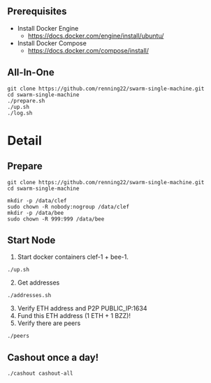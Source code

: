 ## Prerequisites

* Install Docker Engine
    * https://docs.docker.com/engine/install/ubuntu/
* Install Docker Compose
    * https://docs.docker.com/compose/install/

## All-In-One
```
git clone https://github.com/renning22/swarm-single-machine.git
cd swarm-single-machine
./prepare.sh
./up.sh
./log.sh

```

# Detail
## Prepare 

```
git clone https://github.com/renning22/swarm-single-machine.git
cd swarm-single-machine
```

```
mkdir -p /data/clef
sudo chown -R nobody:nogroup /data/clef
mkdir -p /data/bee
sudo chown -R 999:999 /data/bee
```
## Start Node

1. Start docker containers clef-1 + bee-1.
```
./up.sh
```

2. Get addresses
```
./addresses.sh
```
3. Verify ETH address and P2P PUBLIC_IP:1634
4. Fund this ETH address (1 ETH + 1 BZZ)!
5. Verify there are peers
```
./peers
```
## Cashout once a day!
```
./cashout cashout-all
```